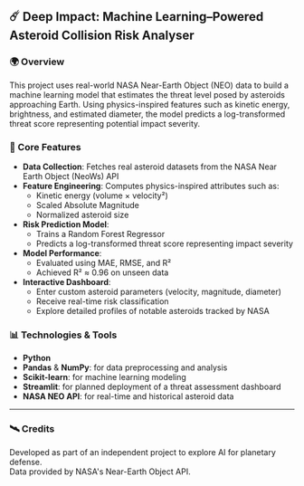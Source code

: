 ## ☄️ Deep Impact: Machine Learning–Powered Asteroid Collision Risk Analyser

### 🌍 Overview

This project uses real-world NASA Near-Earth Object (NEO) data to build a machine learning model that estimates the threat level posed by asteroids approaching Earth. Using physics-inspired features such as kinetic energy, brightness, and estimated diameter, the model predicts a log-transformed threat score representing potential impact severity.

### 🧠 Core Features
- **Data Collection**: Fetches real asteroid datasets from the NASA Near Earth Object (NeoWs) API
- **Feature Engineering**: Computes physics-inspired attributes such as:
    - Kinetic energy (volume × velocity²)
    - Scaled Absolute Magnitude
    - Normalized asteroid size
- **Risk Prediction Model**:
    - Trains a Random Forest Regressor
    - Predicts a log-transformed threat score representing impact severity
- **Model Performance**:
    - Evaluated using MAE, RMSE, and R²
    - Achieved R² ≈ 0.96 on unseen data
- **Interactive Dashboard**:
    - Enter custom asteroid parameters (velocity, magnitude, diameter)
    - Receive real-time risk classification
    - Explore detailed profiles of notable asteroids tracked by NASA

### 📊 Technologies & Tools

- **Python**
- **Pandas** & **NumPy**: for data preprocessing and analysis
- **Scikit-learn**: for machine learning modeling
- **Streamlit**: for planned deployment of a threat assessment dashboard
- **NASA NEO API**: for real-time and historical asteroid data

---

### 🛰️ Credits
Developed as part of an independent project to explore AI for planetary defense.  
Data provided by NASA's Near-Earth Object API.
